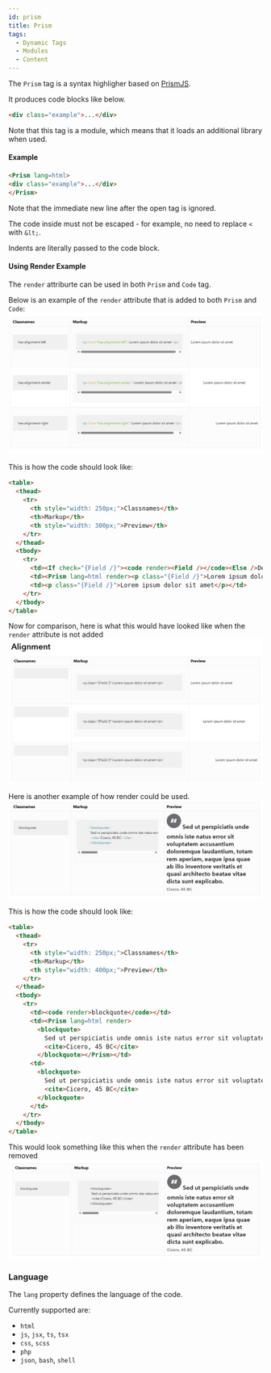 ```yaml
---
id: prism
title: Prism
tags:
  - Dynamic Tags
  - Modules
  - Content
---
```

The `Prism` tag is a syntax highligher based on [PrismJS](https://prismjs.com).

It produces code blocks like below.

```html
<div class="example">...</div>
```

Note that this tag is a module, which means that it loads an additional library when used.

#### Example

```html
<Prism lang=html>
<div class="example">...</div>
</Prism>
```

Note that the immediate new line after the open tag is ignored.

The code inside must not be escaped - for example, no need to replace `<` with `&lt;`.

Indents are literally passed to the code block.

#### Using Render Example

The `render` attriburte can be used in both `Prism` and `Code` tag.

Below is an example of the `render` attribute that is added to both `Prism` and `Code`: 
![Render on Code and Prism on Classname](../29%20-%20modules/images/prism-code-render.jpg)

This is how the code should look like:
```html
<table>
  <thead>
    <tr>
      <th style="width: 250px;">Classnames</th>
      <th>Markup</th>
      <th style="width: 300px;">Preview</th>
    </tr>
  </thead>
  <tbody>
    <tr>
      <td><If check="{Field /}"><code render><Field /></code><Else />Default</If></td>
      <td><Prism lang=html render><p class="{Field /}">Lorem ipsum dolor sit amet</p></Prism></td>
      <td><p class="{Field /}">Lorem ipsum dolor sit amet</p></td>
    </tr>
  </tbody>
</table>
```

Now for comparison, here is what this would have looked like when the `render` attribute is not added
![Render on Code and Prism without Rendern on Classname](../29%20-%20modules/images/prism-code-without-render.jpg)

Here is another example of how render could be used.
![Render on Code and Prism without Render on blockeditor](../29%20-%20modules/images/prism-code-render_2.jpg)

This is how the code should look like:
```html
<table>
  <thead>
    <tr>
      <th style="width: 250px;">Classnames</th>
      <th>Markup</th>
      <th style="width: 400px;">Preview</th>
    </tr>
  </thead>
  <tbody>
    <tr>
      <td><code render>blockquote</code></td>
      <td><Prism lang=html render>
        <blockquote>  
          Sed ut perspiciatis unde omnis iste natus error sit voluptatem accusantium doloremque laudantium, totam rem aperiam, eaque ipsa quae ab illo inventore veritatis et quasi architecto beatae vitae dicta sunt explicabo.<br />
          <cite>Cicero, 45 BC</cite>
        </blockquote></Prism></td>
      <td>
        <blockquote>  
          Sed ut perspiciatis unde omnis iste natus error sit voluptatem accusantium doloremque laudantium, totam rem aperiam, eaque ipsa quae ab illo inventore veritatis et quasi architecto beatae vitae dicta sunt explicabo.<br />
          <cite>Cicero, 45 BC</cite>
        </blockquote>
      </td>
    </tr>
  </tbody>
</table>
```

This would look something like this when the `render` attribute has been removed ![Render on Code and Prism without Render on blockeditor](../29%20-%20modules/images/prism-code-without_render_2.jpg)


### Language

The `lang` property defines the language of the code.

Currently supported are:

- `html`
- `js`, `jsx`, `ts`, `tsx`
- `css`, `scss`
- `php`
- `json`, `bash`, `shell`